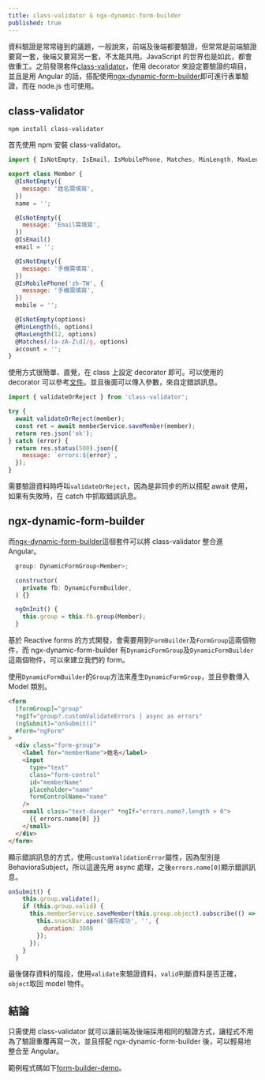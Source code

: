 ```yaml
---
title: class-validator & ngx-dynamic-form-builder
published: true
---
```


資料驗證是常常碰到的議題，一般說來，前端及後端都要驗證，但常常是前端驗證要寫一套，後端又要寫另一套，不太能共用。JavaScript 的世界也是如此，都會做重工。之前發現套件[class-validator](https://github.com/typestack/class-validator)，使用 decorator 來設定要驗證的項目，並且是用 Angular 的話，搭配使用[ngx-dynamic-form-builder](https://github.com/EndyKaufman/ngx-dynamic-form-builder)即可進行表單驗證，而在 node.js 也可使用。

## class-validator

```
npm install class-validator
```

首先使用 npm 安裝 class-validator。

```javascript
import { IsNotEmpty, IsEmail, IsMobilePhone, Matches, MinLength, MaxLength } from 'class-validator';

export class Member {
  @IsNotEmpty({
    message: '姓名需填寫',
  })
  name = '';

  @IsNotEmpty({
    message: 'Email需填寫',
  })
  @IsEmail()
  email = '';

  @IsNotEmpty({
    message: '手機需填寫',
  })
  @IsMobilePhone('zh-TW', {
    message: '手機需填寫',
  })
  mobile = '';

  @IsNotEmpty(options)
  @MinLength(6, options)
  @MaxLength(12, options)
  @Matches(/[a-zA-Z\d]/g, options)
  account = '';
}
```

使用方式很簡單、直覺，在 class 上設定 decorator 即可。可以使用的 decorator 可以參考[文件](https://github.com/typestack/class-validator#validation-decorators)。並且後面可以傳入參數，來自定錯誤訊息。

```javascript
import { validateOrReject } from 'class-validator';

try {
  await validateOrReject(member);
  const ret = await memberService.saveMember(member);
  return res.json('ok');
} catch (error) {
  return res.status(500).json({
    message: `errors:${error}`,
  });
}
```

需要驗證資料時呼叫`validateOrReject`，因為是非同步的所以搭配 await 使用，如果有失敗時，在 catch 中抓取錯誤訊息。

## ngx-dynamic-form-builder

而[ngx-dynamic-form-builder](https://github.com/EndyKaufman/ngx-dynamic-form-builder)這個套件可以將 class-validator 整合進 Angular。

```javascript
  group: DynamicFormGroup<Member>;

  constructor(
    private fb: DynamicFormBuilder,
  ) {}

  ngOnInit() {
    this.group = this.fb.group(Member);
  }

```

基於 Reactive forms 的方式開發，會需要用到`FormBuilder`及`FormGroup`這兩個物件，而 ngx-dynamic-form-builder 有`DynamicFormGroup`及`DynamicFormBuilder`這兩個物件，可以來建立我們的 form。

使用`DynamicFormBuilder`的`Group`方法來產生`DynamicFormGroup`，並且參數傳入 Model 類別。

```html
<form
  [formGroup]="group"
  *ngIf="group?.customValidateErrors | async as errors"
  (ngSubmit)="onSubmit()"
  #form="ngForm"
>
  <div class="form-group">
    <label for="memberName">姓名</label>
    <input
      type="text"
      class="form-control"
      id="memberName"
      placeholder="name"
      formControlName="name"
    />
    <small class="text-danger" *ngIf="errors.name?.length > 0">
      {{ errors.name[0] }}
    </small>
  </div>
</form>
```

顯示錯誤訊息的方式，使用`customValidationError`屬性，因為型別是 BehavioraSubject，所以這邊先用 async 處理，之後`errors.name[0]`顯示錯誤訊息。

```javascript
onSubmit() {
    this.group.validate();
    if (this.group.valid) {
      this.memberService.saveMember(this.group.object).subscribe(() => {
        this.snackBar.open('儲存成功', '', {
          duration: 3000
        });
      });
    }
  }
```

最後儲存資料的階段，使用`validate`來驗證資料，`valid`判斷資料是否正確，`object`取回 model 物件。

## 結論

只需使用 class-validator 就可以讓前端及後端採用相同的驗證方式，讓程式不用為了驗證重覆再寫一次，並且搭配 ngx-dynamic-form-builder 後，可以輕易地整合至 Angular。

範例程式碼如下[form-builder-demo](https://github.com/thomascsd/form-builder-demo)。
